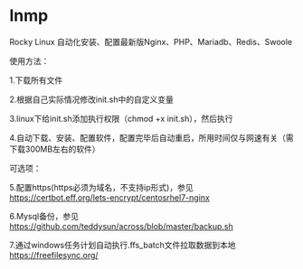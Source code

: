 # lnmp
Rocky Linux 自动化安装、配置最新版Nginx、PHP、Mariadb、Redis、Swoole

使用方法：

1.下载所有文件

2.根据自己实际情况修改init.sh中的自定义变量

3.linux下给init.sh添加执行权限（chmod +x init.sh），然后执行

4.自动下载、安装、配置软件，配置完毕后自动重启，所用时间仅与网速有关（需下载300MB左右的软件）

可选项：

5.配置https(https必须为域名，不支持ip形式)，参见
https://certbot.eff.org/lets-encrypt/centosrhel7-nginx

6.Mysql备份，参见
https://github.com/teddysun/across/blob/master/backup.sh

7.通过windows任务计划自动执行.ffs_batch文件拉取数据到本地
https://freefilesync.org/
